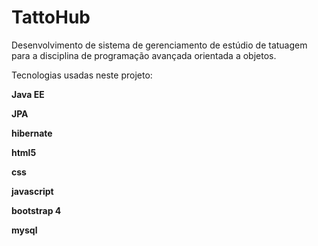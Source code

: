 # TattoHub
Desenvolvimento de sistema de gerenciamento de estúdio de tatuagem
para a disciplina de programação avançada orientada a objetos.

<bold>Tecnologias usadas neste projeto:<bold>

<strong><p>Java EE</p><strong>
<p>JPA</p>
<p>hibernate</p>
<p>html5</p>
<p>css</p>
<p>javascript</p>
<p>bootstrap 4</p>
<p>mysql</p>






